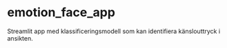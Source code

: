 # emotion_face_app
Streamlit app med klassificeringsmodell som kan identifiera känslouttryck i ansikten.
